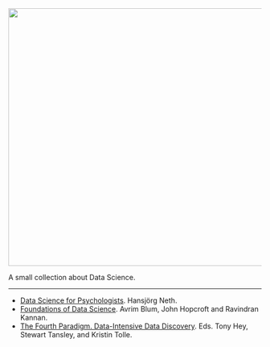 
<img src="https://cdn-images-1.medium.com/max/1200/1*mgXvzNcwfpnBawI6XTkVRg.png" width="512">

A small collection about Data Science.


***


* [Data Science for Psychologists](https://bookdown.org/hneth/ds4psy/). Hansjörg Neth.
* [Foundations of Data Science](https://www.cs.cornell.edu/jeh/book%20no%20so;utions%20March%202019.pdf). Avrim Blum, John Hopcroft and Ravindran Kannan.
* [The Fourth Paradigm. Data-Intensive Data Discovery](https://www.microsoft.com/en-us/research/wp-content/uploads/2009/10/Fourth_Paradigm.pdf). Eds. Tony Hey, Stewart Tansley, and Kristin Tolle.


